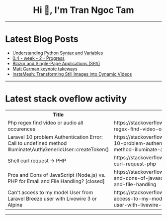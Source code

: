 <h1 align="center">Hi 👋, I'm Tran Ngoc Tam</h1>

---

# Latest Blog Posts 
<!-- BLOG-POST-LIST:START -->
- [Understanding Python Syntax and Variables](https://dev.to/jeremycmorgan/understanding-python-syntax-and-variables-1m0m)
- [0.4 - week - 2 - Progress](https://dev.to/krinskumar/04-week-2-progress-1i3d)
- [Blazor and Single-Page Applications &lpar;SPA&rpar;](https://dev.to/dazevedo/blazor-and-single-page-applications-spa-5d8h)
- [Matt Garman keynote takeways](https://dev.to/martinnanchev/matt-garman-keynote-takeways-3hjc)
- [InstaMesh: Transforming Still Images into Dynamic Videos](https://dev.to/shannonlal/instamesh-transforming-still-images-into-dynamic-videos-2le0)
<!-- BLOG-POST-LIST:END -->

---

# Latest stack oveflow activity
<table>
  <tr><th>Title</th><th>Link</th></tr>
  <!-- STACKOVERFLOW:START --><tr><td>Php regex find video or audio all occurences</td><td>https://stackoverflow.com/questions/79248881/php-regex-find-video-or-audio-all-occurences</td></tr><tr><td>Laravel 10 problem Authentication Error: Call to undefined method Illuminate\Auth\GenericUser::createToken&lpar;&rpar;</td><td>https://stackoverflow.com/questions/79248858/laravel-10-problem-authentication-error-call-to-undefined-method-illuminate-aut</td></tr><tr><td>Shell curl request -&gt; PHP</td><td>https://stackoverflow.com/questions/79248769/shell-curl-request-php</td></tr><tr><td>Pros and Cons of JavaScript &lpar;Node.js&rpar; vs. PHP for Email and File Handling? [closed]</td><td>https://stackoverflow.com/questions/79248749/pros-and-cons-of-javascript-node-js-vs-php-for-email-and-file-handling</td></tr><tr><td>Can&#39;t access to my model User from Laravel Breeze user with Livewire 3 or Alpine</td><td>https://stackoverflow.com/questions/79248663/cant-access-to-my-model-user-from-laravel-breeze-user-with-livewire-3-or-alpine</td></tr><!-- STACKOVERFLOW:END -->
</table>

---


